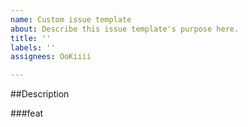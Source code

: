 ```yaml
---
name: Custom issue template
about: Describe this issue template's purpose here.
title: ''
labels: ''
assignees: OoKiiii

---
```


##Description

###feat
>
